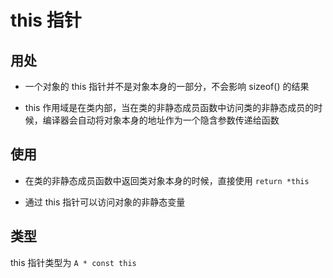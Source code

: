 # this 指针

## 用处

- 一个对象的 this 指针并不是对象本身的一部分，不会影响 sizeof() 的结果

- this 作用域是在类内部，当在类的非静态成员函数中访问类的非静态成员的时候，编译器会自动将对象本身的地址作为一个隐含参数传递给函数

## 使用

- 在类的非静态成员函数中返回类对象本身的时候，直接使用  `return *this`

- 通过 this 指针可以访问对象的非静态变量

## 类型

this 指针类型为 `A * const this`